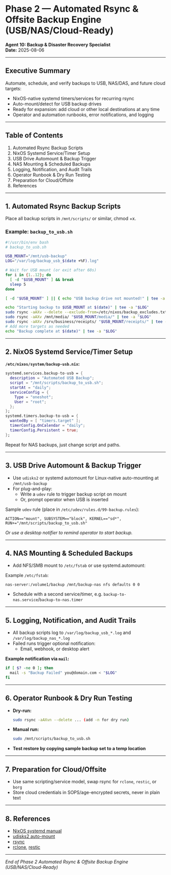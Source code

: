 
# Phase 2 — Automated Rsync & Offsite Backup Engine (USB/NAS/Cloud-Ready)

**Agent 10: Backup & Disaster Recovery Specialist**  
**Date:** 2025-08-06

---

## Executive Summary

Automate, schedule, and verify backups to USB, NAS/DAS, and future cloud targets:
- NixOS-native systemd timers/services for recurring rsync
- Auto-mount/detect for USB backup drives
- Ready for expansion: add cloud or other local destinations at any time
- Operator and automation runbooks, error notifications, and logging

---

## Table of Contents

1. Automated Rsync Backup Scripts
2. NixOS Systemd Service/Timer Setup
3. USB Drive Automount & Backup Trigger
4. NAS Mounting & Scheduled Backups
5. Logging, Notification, and Audit Trails
6. Operator Runbook & Dry Run Testing
7. Preparation for Cloud/Offsite
8. References

---

## 1. Automated Rsync Backup Scripts

Place all backup scripts in `/mnt/scripts/` or similar, chmod +x.

### Example: `backup_to_usb.sh`

```bash
#!/usr/bin/env bash
# backup_to_usb.sh

USB_MOUNT="/mnt/usb-backup"
LOG="/var/log/backup_usb_$(date +%F).log"

# Wait for USB mount (or exit after 60s)
for i in {1..12}; do
  [ -d "$USB_MOUNT" ] && break
  sleep 5
done

[ -d "$USB_MOUNT" ] || { echo "USB backup drive not mounted!" | tee -a "$LOG"; exit 1; }

echo "Starting backup to $USB_MOUNT at $(date)" | tee -a "$LOG"
sudo rsync -aAXv --delete --exclude-from=/etc/nixos/backup_excludes.txt /etc/nixos/ "$USB_MOUNT/nixos-config/" | tee -a "$LOG"
sudo rsync -aAXv /mnt/media/ "$USB_MOUNT/media/" | tee -a "$LOG"
sudo rsync -aAXv /srv/business/receipts/ "$USB_MOUNT/receipts/" | tee -a "$LOG"
# Add more targets as needed
echo "Backup complete at $(date)" | tee -a "$LOG"
```

---

## 2. NixOS Systemd Service/Timer Setup

**`/etc/nixos/system/backup-usb.nix`:**

```nix
systemd.services.backup-to-usb = {
  description = "Automated USB Backup";
  script = "/mnt/scripts/backup_to_usb.sh";
  startAt = "daily";
  serviceConfig = {
    Type = "oneshot";
    User = "root";
  };
};
systemd.timers.backup-to-usb = {
  wantedBy = [ "timers.target" ];
  timerConfig.OnCalendar = "daily";
  timerConfig.Persistent = true;
};
```

Repeat for NAS backups, just change script and paths.

---

## 3. USB Drive Automount & Backup Trigger

- Use `udisks2` or systemd automount for Linux-native auto-mounting at `/mnt/usb-backup`
- For plug-and-play:  
    - Write a `udev` rule to trigger backup script on mount
    - Or, prompt operator when USB is inserted

Sample `udev` rule (place in `/etc/udev/rules.d/99-backup.rules`):

```
ACTION=="mount", SUBSYSTEM=="block", KERNEL=="sd*", RUN+="/mnt/scripts/backup_to_usb.sh"
```

*Or use a desktop notifier to remind operator to start backup.*

---

## 4. NAS Mounting & Scheduled Backups

- Add NFS/SMB mount to `/etc/fstab` or use systemd.automount:

Example `/etc/fstab`:

```
nas-server:/volume1/backup /mnt/backup-nas nfs defaults 0 0
```

- Schedule with a second service/timer, e.g. `backup-to-nas.service`/`backup-to-nas.timer`

---

## 5. Logging, Notification, and Audit Trails

- All backup scripts log to `/var/log/backup_usb_*.log` and `/var/log/backup_nas_*.log`
- Failed runs trigger optional notification:
    - Email, webhook, or desktop alert

**Example notification via `mail`:**

```bash
if [ $? -ne 0 ]; then
  mail -s "Backup Failed" you@domain.com < "$LOG"
fi
```

---

## 6. Operator Runbook & Dry Run Testing

- **Dry-run:**
    ```bash
    sudo rsync -aAXvn --delete ... (add -n for dry run)
    ```
- **Manual run:**
    ```bash
    sudo /mnt/scripts/backup_to_usb.sh
    ```
- **Test restore by copying sample backup set to a temp location**

---

## 7. Preparation for Cloud/Offsite

- Use same scripting/service model, swap rsync for `rclone`, `restic`, or `borg`
- Store cloud credentials in SOPS/age-encrypted secrets, never in plain text

---

## 8. References

- [NixOS systemd manual](https://nixos.org/manual/nixos/stable/#sec-systemd-units)
- [udisks2 auto-mount](https://wiki.archlinux.org/title/Udisks)
- [rsync](https://download.samba.org/pub/rsync/rsync.html)
- [rclone](https://rclone.org/), [restic](https://restic.net/)

---

*End of Phase 2 Automated Rsync & Offsite Backup Engine (USB/NAS/Cloud-Ready)*

